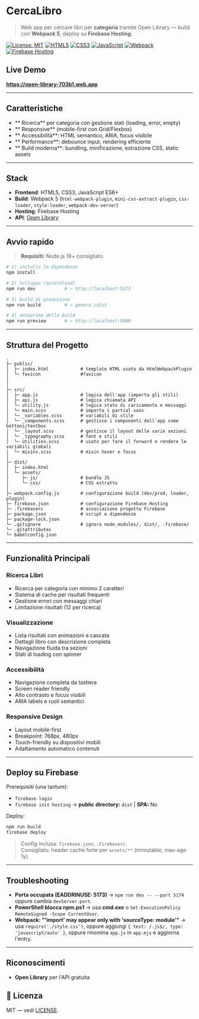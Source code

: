 #  CercaLibro

> Web app per cercare libri per **categoria** tramite Open Library — build con **Webpack 5**, deploy su **Firebase Hosting**.

[![License: MIT](https://img.shields.io/badge/License-MIT-yellow.svg)](https://opensource.org/licenses/MIT)
[![HTML5](https://img.shields.io/badge/HTML5-E34F26?style=flat&logo=html5&logoColor=white)](https://developer.mozilla.org/en-US/docs/Web/HTML)
[![CSS3](https://img.shields.io/badge/CSS3-1572B6?style=flat&logo=css3&logoColor=white)](https://developer.mozilla.org/en-US/docs/Web/CSS)
[![JavaScript](https://img.shields.io/badge/JavaScript-F7DF1E?style=flat&logo=javascript&logoColor=black)](https://developer.mozilla.org/en-US/docs/Web/JavaScript)
[![Webpack](https://img.shields.io/badge/Build-Webpack_5-1f78c1?logo=webpack&logoColor=white)](https://webpack.js.org/)
[![Firebase Hosting](https://img.shields.io/badge/Hosting-Firebase-ffca28?logo=firebase&logoColor=black)](https://firebase.google.com/docs/hosting)

## Live Demo
**https://open-library-703b1.web.app**

---

##  Caratteristiche
- ** Ricerca** per categoria con gestione stati (loading, error, empty)
- ** Responsive** (mobile-first con Grid/Flexbox)
- ** Accessibilità**: HTML semantico, ARIA, focus visibile
- ** Performance**: debounce input, rendering efficiente
- ** Build moderna**: bundling, minificazione, estrazione CSS, static assets

---

##  Stack
- **Frontend**: HTML5, CSS3, JavaScript ES6+
- **Build**: Webpack 5 (`html-webpack-plugin`, `mini-css-extract-plugin`, `css-loader`, `style-loader`, `webpack-dev-server`)
- **Hosting**: Firebase Hosting
- **API**: [Open Library](https://openlibrary.org/developers/api)

---

## Avvio rapido

> **Requisiti:** Node.js 18+ consigliato

```bash
# 1) installa le dipendenze
npm install

# 2) sviluppo (autoreload)
npm run dev           # → http://localhost:5173

# 3) build di produzione
npm run build         # → genera /dist

# 4) anteprima della build
npm run preview       # → http://localhost:5000
```

---

##  Struttura del Progetto
```
.
├─ public/
│  ├─ index.html            # template HTML usato da HtmlWebpackPlugin
│  └─ favicon               #favicon
│                           
│
├─ src/
│  ├─ app.js                # logica dell'app (importa gli stili)
│  ├─ api.js                # logica chiamata API
│  └─ utility.js            # logica stato di caricamento e messaggi
│  └─ main.scss             # importa i partial sass
│  └─ _variables.scss       # variabili di stile
│  └─ _components.scss      # gestisce i componenti dell'app come bottoni/textbox
│  └─ _layout.scss          # gestisce il layout delle varie sezioni
│  └─ _typography.scss      # font e stili
│  └─ utilities.scss        # usato per fare il forward e rendere le variabili globali
│  └─ mixins.scss           # mixin hover e focus
│
├─ dist/                    
│  ├─ index.html
│  └─ assets/
│     ├─ js/                # bundle JS 
│     └─ css/               # CSS estratto 
│
├─ webpack.config.js        # configurazione build (dev/prod, loader, plugin)
├─ firebase.json            # configurazione Firebase Hosting
├─ .firebaserc              # associazione progetto Firebase
├─ package.json             # script e dipendenze
├─ package-lock.json
└─ .gitignore               # ignora node_modules/, dist/, .firebase/
└─ .gitattributes
└─ babelconfig.json
```

---

## Funzionalità Principali

### Ricerca Libri
- Ricerca per categoria con minimo 2 caratteri
- Sistema di cache per risultati frequenti
- Gestione errori con messaggi chiari
- Limitazione risultati (12 per ricerca)

### Visualizzazione
- Lista risultati con animazioni a cascata
- Dettagli libro con descrizione completa
- Navigazione fluida tra sezioni
- Stati di loading con spinner

### Accessibilità
- Navigazione completa da tastiera
- Screen reader friendly
- Alto contrasto e focus visibili
- ARIA labels e ruoli semantici

### Responsive Design
- Layout mobile-first
- Breakpoint: 768px, 480px
- Touch-friendly su dispositivi mobili
- Adattamento automatico contenuti

---

## Deploy su Firebase

Prerequisiti (una tantum):
- `firebase login`
- `firebase init hosting`  → **public directory:** `dist`  | **SPA:** No

Deploy:
```bash
npm run build
firebase deploy
```

> Config inclusa: `firebase.json`, `.firebaserc`.  
> Consigliato: header cache forte per `assets/**` (immutable, max-age 1y).

---

## Troubleshooting
- **Porta occupata (EADDRINUSE: 5173)** → `npm run dev -- --port 5174` oppure cambia `devServer.port`.
- **PowerShell blocca npm.ps1** → usa **cmd.exe** o `Set-ExecutionPolicy RemoteSigned -Scope CurrentUser`.
- **Webpack: "'import' may appear only with 'sourceType: module'"** → usa `require('./style.css')`, oppure aggiungi `{ test: /.js$/, type: 'javascript/auto' }`, oppure rinomina `app.js` in `app.mjs` e aggiorna l'entry.

---

## Riconoscimenti
- **Open Library** per l'API gratuita

## 📜 Licenza
MIT — vedi [LICENSE](LICENSE).

